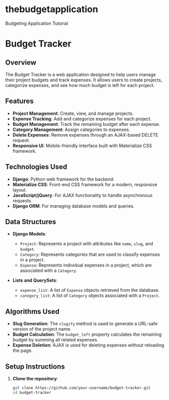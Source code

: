 # thebudgetapplication
Budgeting Application Tutorial
# Budget Tracker

## Overview

The Budget Tracker is a web application designed to help users manage their project budgets and track expenses. It allows users to create projects, categorize expenses, and see how much budget is left for each project.

## Features

- **Project Management**: Create, view, and manage projects.
- **Expense Tracking**: Add and categorize expenses for each project.
- **Budget Management**: Track the remaining budget after each expense.
- **Category Management**: Assign categories to expenses.
- **Delete Expenses**: Remove expenses through an AJAX-based DELETE request.
- **Responsive UI**: Mobile-friendly interface built with Materialize CSS framework.

## Technologies Used

- **Django**: Python web framework for the backend.
- **Materialize CSS**: Front-end CSS framework for a modern, responsive layout.
- **JavaScript/jQuery**: For AJAX functionality to handle asynchronous requests.
- **Django ORM**: For managing database models and queries.
  
## Data Structures

- **Django Models**:
  - `Project`: Represents a project with attributes like `name`, `slug`, and `budget`.
  - `Category`: Represents categories that are used to classify expenses in a project.
  - `Expense`: Represents individual expenses in a project, which are associated with a `Category`.
  
- **Lists and QuerySets**:
  - `expense_list`: A list of `Expense` objects retrieved from the database.
  - `category_list`: A list of `Category` objects associated with a `Project`.

## Algorithms Used

- **Slug Generation**: The `slugify` method is used to generate a URL-safe version of the project name.
- **Budget Calculation**: The `budget_left` property calculates the remaining budget by summing all related expenses.
- **Expense Deletion**: AJAX is used for deleting expenses without reloading the page.

## Setup Instructions

1. **Clone the repository**:
   ```bash
   git clone https://github.com/your-username/budget-tracker.git
   cd budget-tracker
